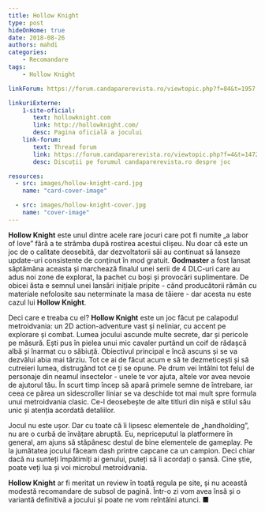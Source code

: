 ```yaml
---
title: Hollow Knight
type: post
hideOnHome: true
date: 2018-08-26
authors: mahdi
categories:
    - Recomandare
tags:
    - Hollow Knight

linkForum: https://forum.candaparerevista.ro/viewtopic.php?f=84&t=1957

linkuriExterne:
    1-site-oficial:
       text: hollowknight.com
       link: http://hollowknight.com/
       desc: Pagina oficială a jocului
    link-forum:
       text: Thread forum
       link: https://forum.candaparerevista.ro/viewtopic.php?f=4&t=1472
       desc: Discuții pe forumul candaparerevista.ro despre joc

resources:
  - src: images/hollow-knight-card.jpg
    name: "card-cover-image"

  - src: images/hollow-knight-cover.jpg
    name: "cover-image"
---
```


**Hollow Knight** este unul dintre acele rare jocuri care pot fi numite „a labor of love” fără a te strâmba după rostirea acestui clișeu. Nu doar că este un joc de o calitate deosebită, dar dezvoltatorii săi au continuat să lanseze update-uri consistente de conținut în mod gratuit. **Godmaster** a fost lansat săptămâna aceasta și marchează finalul unei serii de 4 DLC-uri care au adus noi zone de explorat, la pachet cu boși și provocări suplimentare. De obicei ăsta e semnul unei lansări inițiale pripite - când producătorii rămân cu materiale nefolosite sau neterminate la masa de tăiere - dar acesta nu este cazul lui **Hollow Knight**.

Deci care e treaba cu el? **Hollow Knight** este un joc făcut pe calapodul metroidvania: un 2D action-adventure vast și neliniar, cu accent pe explorare și combat. Lumea jocului ascunde multe secrete, dar și pericole pe măsură. Ești pus în pielea unui mic cavaler purtând un coif de rădașcă albă și înarmat cu o săbiuță. Obiectivul principal e încă ascuns și se va dezvălui abia mai târziu. Tot ce ai de făcut acum e să te dezmeticești și să cutreieri lumea, distrugând tot ce ți se opune. Pe drum vei întâlni tot felul de personaje din neamul insectelor - unele te vor ajuta, altele vor avea nevoie de ajutorul tău. În scurt timp încep să apară primele semne de întrebare, iar ceea ce părea un sidescroller liniar se va deschide tot mai mult spre formula unui metroidvania clasic. Ce-l deosebește de alte titluri din nișă e stilul său unic și atenția acordată detaliilor.

Jocul nu este ușor. Dar cu toate că îi lipsesc elementele de „handholding”, nu are o curbă de învățare abruptă. Eu, nepriceputul la platformere în general, am ajuns să stăpânesc destul de bine elementele de gameplay. Pe la jumătatea jocului făceam dash printre capcane ca un campion. Deci chiar dacă nu sunteți împătimiți ai genului, puteți să îi acordați o șansă. Cine știe, poate veți lua și voi microbul metroidvania.

**Hollow Knight** ar fi meritat un review în toată regula pe site, și nu această modestă recomandare de subsol de pagină. Într-o zi vom avea însă și o variantă definitivă a jocului și poate ne vom reîntâlni atunci. ■